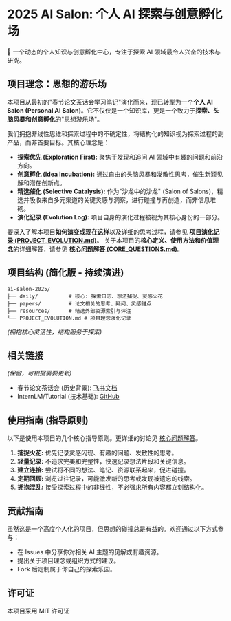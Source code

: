 # 2025 AI Salon: 个人 AI 探索与创意孵化场

🚀 一个动态的个人知识与创意孵化中心，专注于探索 AI 领域最令人兴奋的技术与研究。

## 项目理念：思想的游乐场

本项目从最初的"春节论文茶话会学习笔记"演化而来，现已转型为一个**个人 AI Salon (Personal AI Salon)**。它不仅仅是一个知识库，更是一个致力于**探索、头脑风暴和创意孵化**的"思想游乐场"。

我们拥抱非线性思维和探索过程中的不确定性，将结构化的知识视为探索过程的副产品，而非首要目标。其核心理念是：

*   **探索优先 (Exploration First):** 聚焦于发现和追问 AI 领域中有趣的问题和前沿方向。
*   **创意孵化 (Idea Incubation):** 通过自由的头脑风暴和发散性思考，催生新颖见解和潜在创新点。
*   **精选催化 (Selective Catalysis):** 作为"沙龙中的沙龙" (Salon of Salons)，精选并吸收来自多元渠道的关键灵感与洞察，进行碰撞与再创造，而非信息堆砌。
*   **演化记录 (Evolution Log):** 项目自身的演化过程被视为其核心身份的一部分。

要深入了解本项目**如何演变成现在这样**以及详细的思考过程，请参见 **[项目演化记录 (PROJECT_EVOLUTION.md)](PROJECT_EVOLUTION.md)**。
关于本项目的**核心定义、使用方法和价值理念**的详细解答，请参见 **[核心问题解答 (CORE_QUESTIONS.md)](CORE_QUESTIONS.md)**。

## 项目结构 (简化版 - 持续演进)

```
ai-salon-2025/
├── daily/          # 核心: 探索日志、想法捕捉、灵感火花
├── papers/         # 论文相关的思考、疑问、灵感锚点
├── resources/      # 精选外部资源索引与评注
└── PROJECT_EVOLUTION.md # 项目理念演化记录
```
*(拥抱核心灵活性，结构服务于探索)*

## 相关链接

*(保留，可根据需要更新)*
- 春节论文茶话会 (历史背景): [飞书文档](https://larkcommunity.feishu.cn/wiki/OTqtwnXfSiZKK2kY6Szc3BTdnzc)
- InternLM/Tutorial (技术基础): [GitHub](https://github.com/InternLM/Tutorial)

## 使用指南 (指导原则)

以下是使用本项目的几个核心指导原则。更详细的讨论见 [核心问题解答](CORE_QUESTIONS.md)。

1.  **捕捉火花:** 优先记录灵感闪现、有趣的问题、发散性的思考。
2.  **轻量记录:** 不追求完美和完整性，快速记录想法片段和关键信息。
3.  **建立连接:** 尝试将不同的想法、笔记、资源联系起来，促进碰撞。
4.  **定期回顾:** 浏览过往记录，可能激发新的思考或发现被遗忘的线索。
5.  **拥抱混乱:** 接受探索过程中的非线性，不必强求所有内容都立刻结构化。

## 贡献指南

虽然这是一个高度个人化的项目，但思想的碰撞总是有益的。欢迎通过以下方式参与：

- 在 Issues 中分享你对相关 AI 主题的见解或有趣资源。
- 提出关于项目理念或组织方式的建议。
- Fork 后定制属于你自己的探索乐园。

## 许可证

本项目采用 MIT 许可证 